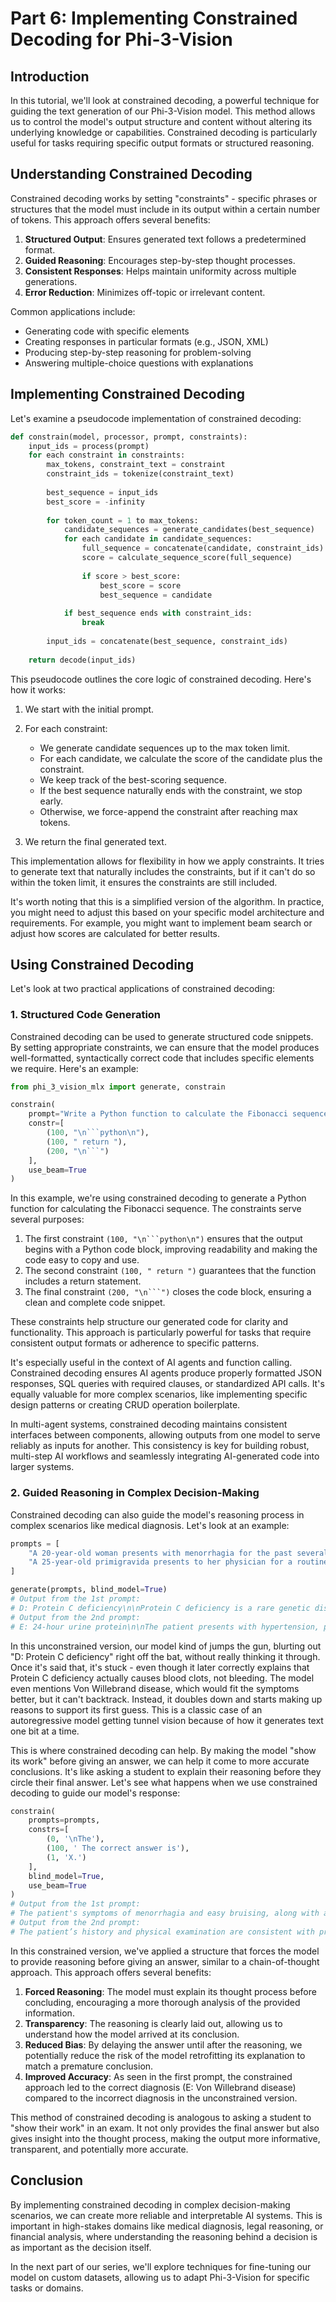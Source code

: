 # Part 6: Implementing Constrained Decoding for Phi-3-Vision

## Introduction

In this tutorial, we'll look at constrained decoding, a powerful technique for guiding the text generation of our Phi-3-Vision model. This method allows us to control the model's output structure and content without altering its underlying knowledge or capabilities. Constrained decoding is particularly useful for tasks requiring specific output formats or structured reasoning.

## Understanding Constrained Decoding

Constrained decoding works by setting "constraints" - specific phrases or structures that the model must include in its output within a certain number of tokens. This approach offers several benefits:

1. **Structured Output**: Ensures generated text follows a predetermined format.
2. **Guided Reasoning**: Encourages step-by-step thought processes.
3. **Consistent Responses**: Helps maintain uniformity across multiple generations.
4. **Error Reduction**: Minimizes off-topic or irrelevant content.

Common applications include:

- Generating code with specific elements
- Creating responses in particular formats (e.g., JSON, XML)
- Producing step-by-step reasoning for problem-solving
- Answering multiple-choice questions with explanations

## Implementing Constrained Decoding

Let's examine a pseudocode implementation of constrained decoding:

```python
def constrain(model, processor, prompt, constraints):
    input_ids = process(prompt)
    for each constraint in constraints:
        max_tokens, constraint_text = constraint
        constraint_ids = tokenize(constraint_text)
        
        best_sequence = input_ids
        best_score = -infinity
        
        for token_count = 1 to max_tokens:
            candidate_sequences = generate_candidates(best_sequence)
            for each candidate in candidate_sequences:
                full_sequence = concatenate(candidate, constraint_ids)
                score = calculate_sequence_score(full_sequence)
                
                if score > best_score:
                    best_score = score
                    best_sequence = candidate
            
            if best_sequence ends with constraint_ids:
                break
        
        input_ids = concatenate(best_sequence, constraint_ids)
    
    return decode(input_ids)
```

This pseudocode outlines the core logic of constrained decoding. Here's how it works:

1. We start with the initial prompt.
2. For each constraint:

    - We generate candidate sequences up to the max token limit.
    - For each candidate, we calculate the score of the candidate plus the constraint.
    - We keep track of the best-scoring sequence.
    - If the best sequence naturally ends with the constraint, we stop early.
    - Otherwise, we force-append the constraint after reaching max tokens.
   
3. We return the final generated text.

This implementation allows for flexibility in how we apply constraints. It tries to generate text that naturally includes the constraints, but if it can't do so within the token limit, it ensures the constraints are still included.

It's worth noting that this is a simplified version of the algorithm. In practice, you might need to adjust this based on your specific model architecture and requirements. For example, you might want to implement beam search or adjust how scores are calculated for better results.

## Using Constrained Decoding

Let's look at two practical applications of constrained decoding:

### 1. Structured Code Generation

Constrained decoding can be used to generate structured code snippets. By setting appropriate constraints, we can ensure that the model produces well-formatted, syntactically correct code that includes specific elements we require. Here's an example:

```python
from phi_3_vision_mlx import generate, constrain

constrain(
    prompt="Write a Python function to calculate the Fibonacci sequence up to a given number n.", 
    constr=[
        (100, "\n```python\n"), 
        (100, " return "), 
        (200, "\n```")
    ], 
    use_beam=True
)
```

In this example, we're using constrained decoding to generate a Python function for calculating the Fibonacci sequence. The constraints serve several purposes:

1. The first constraint `(100, "\n```python\n")` ensures that the output begins with a Python code block, improving readability and making the code easy to copy and use.
2. The second constraint `(100, " return ")` guarantees that the function includes a return statement.
3. The final constraint `(200, "\n```")` closes the code block, ensuring a clean and complete code snippet.

These constraints help structure our generated code for clarity and functionality. This approach is particularly powerful for tasks that require consistent output formats or adherence to specific patterns. 

It's especially useful in the context of AI agents and function calling. Constrained decoding ensures AI agents produce properly formatted JSON responses, SQL queries with required clauses, or standardized API calls. It's equally valuable for more complex scenarios, like implementing specific design patterns or creating CRUD operation boilerplate.

In multi-agent systems, constrained decoding maintains consistent interfaces between components, allowing outputs from one model to serve reliably as inputs for another. This consistency is key for building robust, multi-step AI workflows and seamlessly integrating AI-generated code into larger systems.

### 2. Guided Reasoning in Complex Decision-Making

Constrained decoding can also guide the model's reasoning process in complex scenarios like medical diagnosis. Let's look at an example:

```python
prompts = [
    "A 20-year-old woman presents with menorrhagia for the past several years. She says that her menses “have always been heavy”, and she has experienced easy bruising for as long as she can remember. Family history is significant for her mother, who had similar problems with bruising easily. The patient's vital signs include: heart rate 98/min, respiratory rate 14/min, temperature 36.1°C (96.9°F), and blood pressure 110/87 mm Hg. Physical examination is unremarkable. Laboratory tests show the following: platelet count 200,000/mm3, PT 12 seconds, and PTT 43 seconds. Which of the following is the most likely cause of this patient’s symptoms? A: Factor V Leiden B: Hemophilia A C: Lupus anticoagulant D: Protein C deficiency E: Von Willebrand disease",
    "A 25-year-old primigravida presents to her physician for a routine prenatal visit. She is at 34 weeks gestation, as confirmed by an ultrasound examination. She has no complaints, but notes that the new shoes she bought 2 weeks ago do not fit anymore. The course of her pregnancy has been uneventful and she has been compliant with the recommended prenatal care. Her medical history is unremarkable. She has a 15-pound weight gain since the last visit 3 weeks ago. Her vital signs are as follows: blood pressure, 148/90 mm Hg; heart rate, 88/min; respiratory rate, 16/min; and temperature, 36.6℃ (97.9℉). The blood pressure on repeat assessment 4 hours later is 151/90 mm Hg. The fetal heart rate is 151/min. The physical examination is significant for 2+ pitting edema of the lower extremity. Which of the following tests o should confirm the probable condition of this patient? A: Bilirubin assessment B: Coagulation studies C: Hematocrit assessment D: Leukocyte count with differential E: 24-hour urine protein"
]

generate(prompts, blind_model=True)
# Output from the 1st prompt:
# D: Protein C deficiency\n\nProtein C deficiency is a rare genetic disorder that increases the risk of developing abnormal blood clots. It is an autosomal dominant disorder that can lead to venous thromboembolism. The patient's prolonged PTT and history of menorrhagia and easy bruising are consistent with a bleeding disorder. Protein C is a natural anticoagulant that inhibits the coagulation cascade. Deficiency of protein C can lead to a hypercoagulable state, which can result in venous thrombosis. The other options listed are not consistent with the patient's presentation. Factor V Leiden is a genetic disorder that increases the risk of developing abnormal blood clots, but it is associated with a prolonged PT and normal PTT. Hemophilia A is an X-linked recessive disorder that results in a deficiency of factor VIII, leading to a prolonged PTT. Lupus anticoagulant is an autoimmune disorder that can cause a prolonged PTT and is associated with antiphospholipid syndrome. Von Willebrand disease is a bleeding disorder caused by a deficiency or dysfunction of von Willebrand factor, which leads to a prolonged PTT and a history of menorrhagia. However, the patient's PTT is significantly prolonged, which is more consistent with protein C deficiency.<|end|>
# Output from the 2nd prompt:
# E: 24-hour urine protein\n\nThe patient presents with hypertension, proteinuria, and edema, which are the three diagnostic criteria for preeclampsia. The diagnosis of preeclampsia is made when a pregnant woman has hypertension and either proteinuria or end-organ dysfunction after 20 weeks of gestation. In this case, the patient has hypertension (blood pressure of 148/90 mm Hg on two separate occasions), edema, and a fetal heart rate of 151/min, which is slightly elevated but not indicative of fetal distress. The most appropriate test to confirm the diagnosis of preeclampsia is a 24-hour urine protein assessment. This test will help determine the degree of proteinuria, which is a key feature of preeclampsia. Other tests, such as bilirubin assessment, coagulation studies, hematocrit assessment, and leukocyte count with differential, are not specific for preeclampsia and would not be the first-line tests to confirm the diagnosis.<|end|>
```

In this unconstrained version, our model kind of jumps the gun, blurting out "D: Protein C deficiency" right off the bat, without really thinking it through. Once it's said that, it's stuck - even though it later correctly explains that Protein C deficiency actually causes blood clots, not bleeding. The model even mentions Von Willebrand disease, which would fit the symptoms better, but it can't backtrack. Instead, it doubles down and starts making up reasons to support its first guess. This is a classic case of an autoregressive model getting tunnel vision because of how it generates text one bit at a time.

This is where constrained decoding can help. By making the model "show its work" before giving an answer, we can help it come to more accurate conclusions. It's like asking a student to explain their reasoning before they circle their final answer. Let's see what happens when we use constrained decoding to guide our model's response:

```python
constrain(
    prompts=prompts,
    constrs=[
        (0, '\nThe'),
        (100, ' The correct answer is'),
        (1, 'X.')
    ],
    blind_model=True,
    use_beam=True
)
# Output from the 1st prompt:
# The patient's symptoms of menorrhagia and easy bruising, along with a prolonged partial thromboplastin time (PTT) and normal platelet count and prothrombin time (PT), are suggestive of a coagulation factor deficiency. The correct answer is E.
# Output from the 2nd prompt:
# The patient’s history and physical examination are consistent with preeclampsia. Preeclampsia is a multisystem disorder that is characterized by new-onset hypertension and proteinuria after 20 weeks of gestation. The patient’s blood pressure is elevated (>140/90 mm Hg) and she has 2+ pitting edema of the lower extremity. The correct answer is E.
```

In this constrained version, we've applied a structure that forces the model to provide reasoning before giving an answer, similar to a chain-of-thought approach. This approach offers several benefits:

1. **Forced Reasoning**: The model must explain its thought process before concluding, encouraging a more thorough analysis of the provided information.
2. **Transparency**: The reasoning is clearly laid out, allowing us to understand how the model arrived at its conclusion.
3. **Reduced Bias**: By delaying the answer until after the reasoning, we potentially reduce the risk of the model retrofitting its explanation to match a premature conclusion.
4. **Improved Accuracy**: As seen in the first prompt, the constrained approach led to the correct diagnosis (E: Von Willebrand disease) compared to the incorrect diagnosis in the unconstrained version.

This method of constrained decoding is analogous to asking a student to "show their work" in an exam. It not only provides the final answer but also gives insight into the thought process, making the output more informative, transparent, and potentially more accurate.

## Conclusion

By implementing constrained decoding in complex decision-making scenarios, we can create more reliable and interpretable AI systems. This is important in high-stakes domains like medical diagnosis, legal reasoning, or financial analysis, where understanding the reasoning behind a decision is as important as the decision itself.

In the next part of our series, we'll explore techniques for fine-tuning our model on custom datasets, allowing us to adapt Phi-3-Vision for specific tasks or domains.